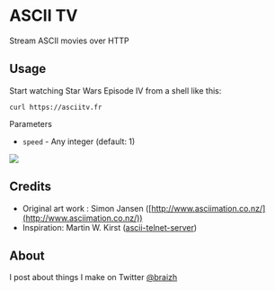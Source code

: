 # ASCII TV

Stream ASCII movies over HTTP

## Usage

Start watching Star Wars Episode IV from a shell like this:

```
curl https://asciitv.fr
```

Parameters
- `speed` - Any integer (default: 1)

<img src="./demo.svg">

## Credits

* Original art work : Simon Jansen ([http://www.asciimation.co.nz/](http://www.asciimation.co.nz/))
* Inspiration: Martin W. Kirst ([ascii-telnet-server](https://github.com/nitram509/ascii-telnet-server))

## About

I post about things I make on Twitter [@braizh](https://www.twitter.com/braizh)
